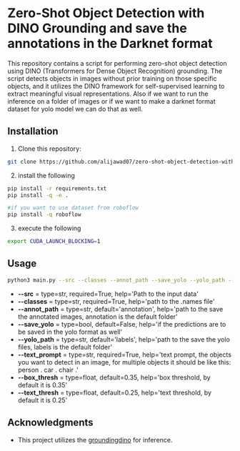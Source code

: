 # Zero-Shot Object Detection with DINO Grounding and save the annotations in the Darknet format

This repository contains a script for performing zero-shot object detection using DINO (Transformers for Dense Object Recognition) grounding. The script detects objects in images without prior training on those specific objects, and it utilizes the DINO framework for self-supervised learning to extract meaningful visual representations. Also if we want to run the inference on a folder of images or if we want to make a darknet format dataset for yolo model we can do that as well.


## Installation

1. Clone this repository:

```bash
git clone https://github.com/alijawad07/zero-shot-object-detection-with-dino
```
2.  install the following
```bash
pip install -r requirements.txt
pip install -q -e .

#if you want to use dataset from roboflow
pip install -q roboflow

```
3. execute the following
```bash
export CUDA_LAUNCH_BLOCKING=1
```

## Usage
```bash
python3 main.py --src --classes --annot_path --save_yolo --yolo_path --text_prompt --box_thresh --text_thresh
```
- **--src** = type=str, required=True,
                    help='Path to the input data'
- **--classes** = type=str, required=True,
                    help='path to the .names file'
- **--annot_path** = type=str, default='annotation',
                    help='path to the save the annotated images, annotation is the default folder'
- **--save_yolo** = type=bool, default=False,
                    help='if the predictions are to be saved in the yolo format as well'
- **--yolo_path** = type=str, default='labels',
                    help='path to the save the yolo files, labels is the default folder'
- **--text_prompt** = type=str, required=True,
                    help='text prompt, the objects you want to detect in an image, for multiple objects it should be like this: person . car . chair .'
- **--box_thresh** = type=float, default=0.35,
                    help='box threshold, by default it is 0.35'
- **--text_thresh** = type=float, default=0.25,
                    help='text threshold, by default it is 0.25'

## Acknowledgments
- This project utilizes the [groundingdino](https://github.com/IDEA-Research/GroundingDINO) for inference.
